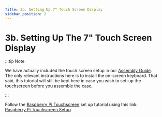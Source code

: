 ```yaml
---
Title: 3b. Setting Up 7" Touch Screen Display
sidebar_position: 2
---
```


# 3b. Setting Up The 7" Touch Screen Display

:::tip Note

We have actually included the touch screen setup in our [Assembly Guide](../../user-manual/hardware/ug-raspberry-pi-setup). The only relevant instructions here is to install the on-screen keyboard. That said, this tutorial will still be kept here in case you wish to set-up the touchscreen before you assemble the case.

:::

Follow the [Raspberry Pi Touchscreen](https://sg.element14.com/raspberry-pi/raspberrypi-display/raspberry-pi-7inch-touchscreen/dp/2473872?gclid=Cj0KCQjwrsGCBhD1ARIsALILBYrVH53SWpgaRqqXUlPY6soTGs_SfPuokHiJeSSbDJZlW-Bo9OajY30aAkUlEALw_wcB&mckv=_dc%7Cpcrid%7C500903722922%7Cpkw%7C%7Cpmt%7C%7Cslid%7C%7Cproduct%7C2473872%7Cpgrid%7C116112299217%7Cptaid%7Cpla-293946777986%7C&CMP=KNC-GSG-SHOPPING-SMART-ALLPRODUCTS) set up tutorial using this link: [Raspberry Pi Touchscreen Setup](https://howchoo.com/pi/raspberry-pi-touchscreen-setup)
